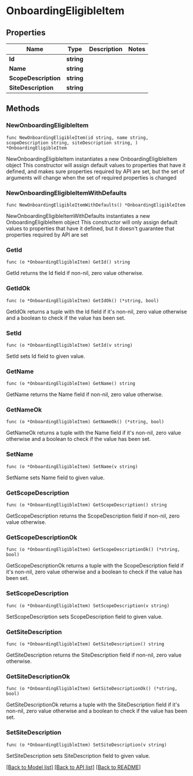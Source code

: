 # OnboardingEligibleItem

## Properties

Name | Type | Description | Notes
------------ | ------------- | ------------- | -------------
**Id** | **string** |  | 
**Name** | **string** |  | 
**ScopeDescription** | **string** |  | 
**SiteDescription** | **string** |  | 

## Methods

### NewOnboardingEligibleItem

`func NewOnboardingEligibleItem(id string, name string, scopeDescription string, siteDescription string, ) *OnboardingEligibleItem`

NewOnboardingEligibleItem instantiates a new OnboardingEligibleItem object
This constructor will assign default values to properties that have it defined,
and makes sure properties required by API are set, but the set of arguments
will change when the set of required properties is changed

### NewOnboardingEligibleItemWithDefaults

`func NewOnboardingEligibleItemWithDefaults() *OnboardingEligibleItem`

NewOnboardingEligibleItemWithDefaults instantiates a new OnboardingEligibleItem object
This constructor will only assign default values to properties that have it defined,
but it doesn't guarantee that properties required by API are set

### GetId

`func (o *OnboardingEligibleItem) GetId() string`

GetId returns the Id field if non-nil, zero value otherwise.

### GetIdOk

`func (o *OnboardingEligibleItem) GetIdOk() (*string, bool)`

GetIdOk returns a tuple with the Id field if it's non-nil, zero value otherwise
and a boolean to check if the value has been set.

### SetId

`func (o *OnboardingEligibleItem) SetId(v string)`

SetId sets Id field to given value.


### GetName

`func (o *OnboardingEligibleItem) GetName() string`

GetName returns the Name field if non-nil, zero value otherwise.

### GetNameOk

`func (o *OnboardingEligibleItem) GetNameOk() (*string, bool)`

GetNameOk returns a tuple with the Name field if it's non-nil, zero value otherwise
and a boolean to check if the value has been set.

### SetName

`func (o *OnboardingEligibleItem) SetName(v string)`

SetName sets Name field to given value.


### GetScopeDescription

`func (o *OnboardingEligibleItem) GetScopeDescription() string`

GetScopeDescription returns the ScopeDescription field if non-nil, zero value otherwise.

### GetScopeDescriptionOk

`func (o *OnboardingEligibleItem) GetScopeDescriptionOk() (*string, bool)`

GetScopeDescriptionOk returns a tuple with the ScopeDescription field if it's non-nil, zero value otherwise
and a boolean to check if the value has been set.

### SetScopeDescription

`func (o *OnboardingEligibleItem) SetScopeDescription(v string)`

SetScopeDescription sets ScopeDescription field to given value.


### GetSiteDescription

`func (o *OnboardingEligibleItem) GetSiteDescription() string`

GetSiteDescription returns the SiteDescription field if non-nil, zero value otherwise.

### GetSiteDescriptionOk

`func (o *OnboardingEligibleItem) GetSiteDescriptionOk() (*string, bool)`

GetSiteDescriptionOk returns a tuple with the SiteDescription field if it's non-nil, zero value otherwise
and a boolean to check if the value has been set.

### SetSiteDescription

`func (o *OnboardingEligibleItem) SetSiteDescription(v string)`

SetSiteDescription sets SiteDescription field to given value.



[[Back to Model list]](../README.md#documentation-for-models) [[Back to API list]](../README.md#documentation-for-api-endpoints) [[Back to README]](../README.md)


